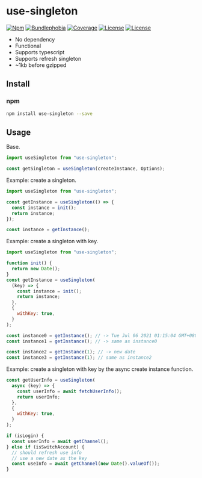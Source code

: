 # use-singleton

[![Npm](https://badgen.net/npm/v/use-singleton)](https://www.npmjs.com/package/use-singleton)
[![Bundlephobia](https://badgen.net/bundlephobia/minzip/use-singleton)](https://bundlephobia.com/result?p=use-singleton)
[![Coverage](https://img.shields.io/codecov/c/github/lbb00/use-singleton.svg)](https://codecov.io/gh/lbb00/use-singleton)
[![License](https://img.shields.io/github/license/lbb00/use-singleton.svg)](https://github.com/lbb00/use-singleton/blob/master/LICENSE)
[![License](https://img.shields.io/npm/dt/use-singleton.svg)](https://www.npmjs.com/package/use-singleton)

- No dependency
- Functional
- Supports typescript
- Supports refresh singleton
- ~1kb before gzipped

## Install

### npm

```bash
npm install use-singleton --save
```

## Usage

Base.

```javascript
import useSingleton from "use-singleton";

const getSingleton = useSingleton(createInstance, Options);
```

Example: create a singleton.

```javascript
import useSingleton from "use-singleton";

const getInstance = useSingleton(() => {
  const instance = init();
  return instance;
});

const instance = getInstance();
```

Example: create a singleton with key.

```javascript
import useSingleton from "use-singleton";

function init() {
  return new Date();
}
const getInstance = useSingleton(
  (key) => {
    const instance = init();
    return instance;
  },
  {
    withKey: true,
  }
);

const instance0 = getInstance(); // -> Tue Jul 06 2021 01:15:04 GMT+0800 (中国标准时间)
const instance1 = getInstance(); // -> same as instance0

const instance2 = getInstance(1); // -> new date
const instance3 = getInstance(1); // same as instance2
```

Example: create a singleton with key by the async create instance function.

```javascript
const getUserInfo = useSingleton(
  async (key) => {
    const userInfo = await fetchUserInfo();
    return userInfo;
  },
  {
    withKey: true,
  }
);

if (isLogin) {
  const userInfo = await getChannel();
} else if (isSwitchAccount) {
  // should refresh use info
  // use a new date as the key
  const useInfo = await getChannel(new Date().valueOf());
}
```
